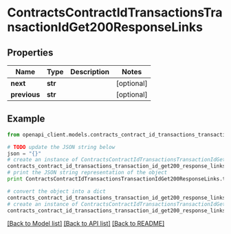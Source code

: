 # ContractsContractIdTransactionsTransactionIdGet200ResponseLinks


## Properties
Name | Type | Description | Notes
------------ | ------------- | ------------- | -------------
**next** | **str** |  | [optional] 
**previous** | **str** |  | [optional] 

## Example

```python
from openapi_client.models.contracts_contract_id_transactions_transaction_id_get200_response_links import ContractsContractIdTransactionsTransactionIdGet200ResponseLinks

# TODO update the JSON string below
json = "{}"
# create an instance of ContractsContractIdTransactionsTransactionIdGet200ResponseLinks from a JSON string
contracts_contract_id_transactions_transaction_id_get200_response_links_instance = ContractsContractIdTransactionsTransactionIdGet200ResponseLinks.from_json(json)
# print the JSON string representation of the object
print ContractsContractIdTransactionsTransactionIdGet200ResponseLinks.to_json()

# convert the object into a dict
contracts_contract_id_transactions_transaction_id_get200_response_links_dict = contracts_contract_id_transactions_transaction_id_get200_response_links_instance.to_dict()
# create an instance of ContractsContractIdTransactionsTransactionIdGet200ResponseLinks from a dict
contracts_contract_id_transactions_transaction_id_get200_response_links_form_dict = contracts_contract_id_transactions_transaction_id_get200_response_links.from_dict(contracts_contract_id_transactions_transaction_id_get200_response_links_dict)
```
[[Back to Model list]](../README.md#documentation-for-models) [[Back to API list]](../README.md#documentation-for-api-endpoints) [[Back to README]](../README.md)


